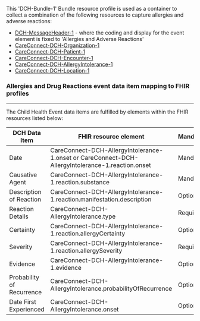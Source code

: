 This 'DCH-Bundle-1' Bundle resource profile is used as a container to collect a combination of the following resources to capture allergies and adverse reactions:

- [DCH-MessageHeader-1] - where the coding and display for the event element is fixed to 'Allergies and Adverse Reactions'
- [CareConnect-DCH-Organization-1]
- [CareConnect-DCH-Patient-1]
- [CareConnect-DCH-Encounter-1]
- [CareConnect-DCH-AllergyIntolerance-1]
- [CareConnect-DCH-Location-1]

### Allergies and Drug Reactions event data item mapping to FHIR profiles ###
----------
The Child Health Event data items are fulfilled by elements within the FHIR resources listed below:
                                                                                                   
| DCH Data Item               | FHIR resource element                                                                                   | Mandatory/Required/Optional |
|-----------------------------|---------------------------------------------------------------------------------------------------------|-----------------------------|
| Date                        | CareConnect-DCH-AllergyIntolerance-1.onset or CareConnect-DCH-AllergyIntolerance-1.reaction.onset                                                      | Mandatory                   |
| Causative Agent             | CareConnect-DCH-AllergyIntolerance-1.reaction.substance                                                 | Mandatory                   |
| Description of Reaction     | CareConnect-DCH-AllergyIntolerance-1.reaction.manifestation.description                                 | Optional                    |
| Reaction Details            | CareConnect-DCH-AllergyIntolerance.type                                                                 | Required                    |
| Certainty                   | CareConnect-DCH-AllergyIntolerance-1.reaction.allergyCertainty                           | Optional                    |
| Severity                    | CareConnect-DCH-AllergyIntolerance-1.reaction.allergySeverity                            | Required                    |
| Evidence                    | CareConnect-DCH-AllergyIntolerance-1.evidence															 | Optional                    |
| Probability   of Recurrence | CareConnect-DCH-AllergyIntolerance.probabilityOfRecurrence                              | Optional                    |
| Date First   Experienced    | CareConnect-DCH-AllergyIntolerance.onset                                                                | Optional                    |

[DCH-MessageHeader-1]:dch-messageheader-1.html
[CareConnect-DCH-Organization-1]:careconnect-dch-organization-1.html
[CareConnect-DCH-Patient-1]:careconnect-dch-patient-1.html
[CareConnect-DCH-Encounter-1]:careconnect-dch-encounter-1.html
[CareConnect-DCH-AllergyIntolerance-1]:careconnect-dch-allergyintolerance-1.html
[CareConnect-DCH-Location-1]:careconnect-dch-location-1.html

